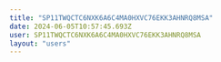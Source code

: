 ```yaml
---
title: "SP11TWQCTC6NXK6A6C4MA0HXVC76EKK3AHNRQ8MSA"
date: 2024-06-05T10:57:45.693Z
user: SP11TWQCTC6NXK6A6C4MA0HXVC76EKK3AHNRQ8MSA
layout: "users"
---
```

    